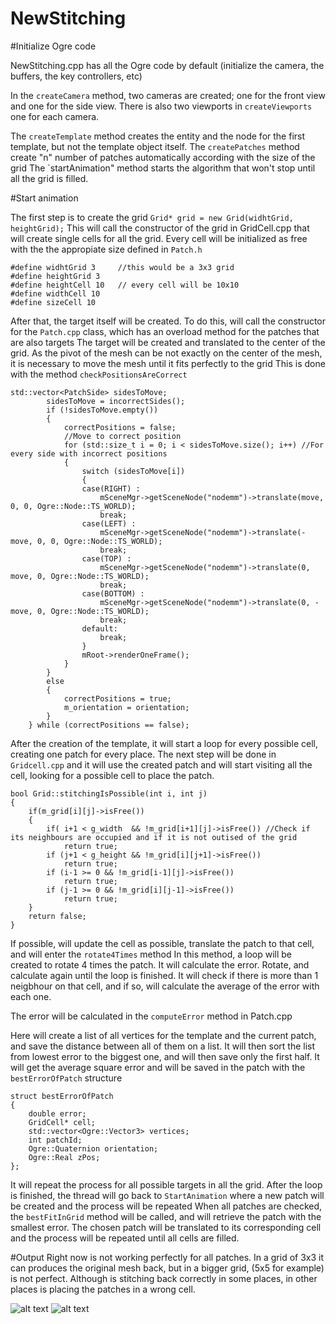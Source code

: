 # NewStitching

#Initialize Ogre code

NewStitching.cpp has all the Ogre code by default (initialize the camera, the buffers, the key controllers, etc)

In the `createCamera` method, two cameras are created; one for the front view and one for the side view. 
There is also two viewports in `createViewports` one for each camera.

The `createTemplate` method creates the entity and the node for the first template, but not the template object itself.
The `createPatches` method create "n" number of patches automatically according with the size of the grid
The `startAnimation" method starts the algorithm that won't stop until all the grid is filled.

#Start animation

The first step is to create the grid `Grid* grid = new Grid(widhtGrid, heightGrid);`
This will call the constructor of the grid in GridCell.cpp that will create single cells for all the grid.
Every cell will be initialized as free with the the appropiate size defined in `Patch.h`

```
#define widhtGrid 3 	//this would be a 3x3 grid
#define heightGrid 3
#define heightCell 10	// every cell will be 10x10 
#define widthCell 10
#define sizeCell 10
```

After that, the target itself will be created. To do this, will call the constructor for the `Patch.cpp` class, which has an overload method for the patches that are also targets
The target will be created and translated to the center of the grid. 
As the pivot of the mesh can be not exactly on the center of the mesh, it is necessary to move the mesh until it fits perfectly to the grid
This is done with the method `checkPositionsAreCorrect`

```
std::vector<PatchSide> sidesToMove;
		sidesToMove = incorrectSides();
		if (!sidesToMove.empty())
		{
			correctPositions = false;
			//Move to correct position
			for (std::size_t i = 0; i < sidesToMove.size(); i++) //For every side with incorrect positions 
			{
				switch (sidesToMove[i])
				{
				case(RIGHT) :
					mSceneMgr->getSceneNode("nodemm")->translate(move, 0, 0, Ogre::Node::TS_WORLD);
					break;
				case(LEFT) :
					mSceneMgr->getSceneNode("nodemm")->translate(-move, 0, 0, Ogre::Node::TS_WORLD);
					break;
				case(TOP) :
					mSceneMgr->getSceneNode("nodemm")->translate(0, move, 0, Ogre::Node::TS_WORLD);
					break;
				case(BOTTOM) :
					mSceneMgr->getSceneNode("nodemm")->translate(0, -move, 0, Ogre::Node::TS_WORLD);
					break;
				default:
					break;
				}
				mRoot->renderOneFrame();
			}
		}
		else
		{
			correctPositions = true;
			m_orientation = orientation;
		}
	} while (correctPositions == false);
```

After the creation of the template, it will start a loop for every possible cell, creating one patch for every place.
The next step will be done in `Gridcell.cpp` and it will use the created patch and will start visiting all the cell, looking for a possible cell to place the patch. 

```
bool Grid::stitchingIsPossible(int i, int j)
{	
	if(m_grid[i][j]->isFree())
	{
		if( i+1 < g_width  && !m_grid[i+1][j]->isFree()) //Check if its neighbours are occupied and if it is not outised of the grid
			return true;
		if (j+1 < g_height && !m_grid[i][j+1]->isFree())
			return true;
		if (i-1 >= 0 && !m_grid[i-1][j]->isFree())
			return true;
		if (j-1 >= 0 && !m_grid[i][j-1]->isFree()) 
			return true;
	}
	return false;
}
```

If possible, will update the cell as possible, translate the patch to that cell, and will enter the `rotate4Times` method
In this method, a loop will be created to rotate 4 times the patch.
It will calculate the error. Rotate, and calculate again until the loop is finished.
It will check if there is more than 1 neigbhour on that cell, and if so, will calculate the average of the error with each one.

The error will be calculated in the `computeError` method in Patch.cpp

Here will create a list of all vertices for the template and the current patch, and save the distance between all of them on a list.
It will then sort the list from lowest error to the biggest one, and will then save only the first half.
It will get the average square error and will be saved in the patch with the `bestErrorOfPatch` structure

```
struct bestErrorOfPatch
{
	double error;
	GridCell* cell;
	std::vector<Ogre::Vector3> vertices;
	int patchId;
	Ogre::Quaternion orientation; 
	Ogre::Real zPos;
};
```

It will repeat the process for all possible targets in all the grid.
After the loop is finished, the thread will go back to `StartAnimation` where a new patch will be created and the process will be repeated
When all patches are checked, the `bestFitInGrid` method will be called, and will retrieve the patch with the smallest error.
The chosen patch will be translated to its corresponding cell and the process will be repeated until all cells are filled.

#Output
Right now is not working perfectly for all patches. In a grid of 3x3 it can produces the original mesh back, but in a bigger grid, (5x5 for example) is not perfect. Although is stitching back correctly in some places, in other places is placing the patches in a wrong cell.

![alt text](Kanaria/Capture3x3.PNG "Grid 3x3")
![alt text](Kanaria/Capture5x5.PNG "Grid 5x5")
